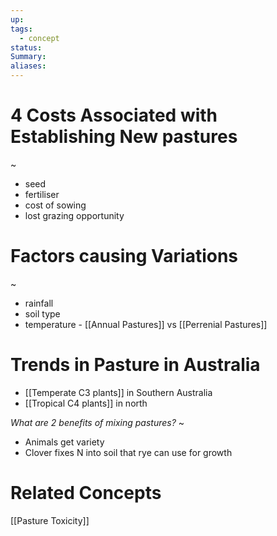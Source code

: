 ```yaml
---
up: 
tags:
  - concept
status: 
Summary:
aliases:
---
```

# 4 Costs Associated with Establishing New pastures
~
- seed
- fertiliser
- cost of sowing
- lost grazing opportunity
<!--SR:!2025-03-19,10,270-->

# Factors causing Variations
~
- rainfall
- soil type
- temperature - [[Annual Pastures]] vs [[Perrenial Pastures]]
<!--SR:!2025-03-13,3,257-->

# Trends in Pasture in Australia
- [[Temperate C3 plants]] in Southern Australia
- [[Tropical C4 plants]] in north

*What are 2 benefits of mixing pastures?*
~
- Animals get variety
- Clover fixes N into soil that rye can use for growth
<!--SR:!2025-03-24,15,292-->

# Related Concepts
[[Pasture Toxicity]]


